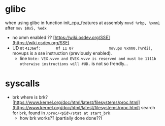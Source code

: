 # glibc

when using glibc in function init_cpu_features at assembly `movd %rbp, %xmm1` after `mov $0x5, %edx`

- no xmm enabled ?? [https://wiki.osdev.org/SSE](https://wiki.osdev.org/SSE)
-  UD at `413aef:       0f 11 07                movups %xmm0,(%rdi)`, movups is a sse instruction (previously enabled).
    - line `Note: VEX.vvvv and EVEX.vvvv is reserved and must be 1111b otherwise instructions will #UD.` is not so frendly...

# syscalls

- brk where is brk? [https://www.kernel.org/doc/html/latest/filesystems/proc.html](https://www.kernel.org/doc/html/latest/filesystems/proc.html) search for `brk`, found in `/proc/<pid>/stat at start_brk`
    - how brk works?? (partially done done??)